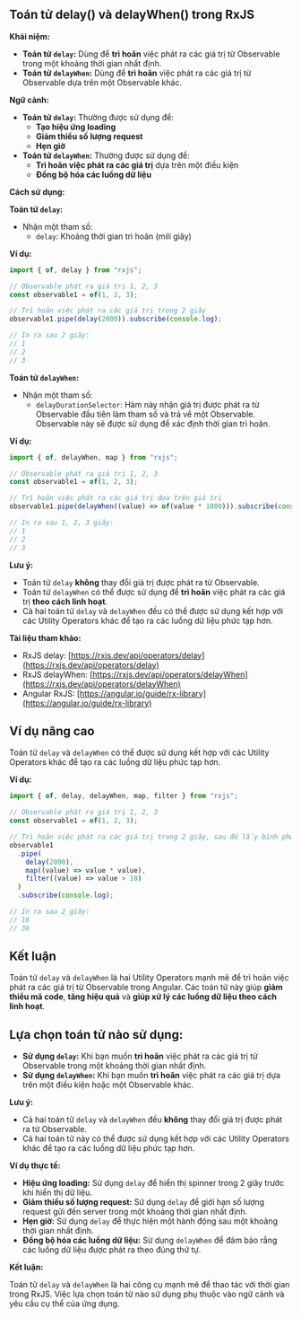 ## Toán tử delay() và delayWhen() trong RxJS

**Khái niệm:**

- **Toán tử `delay`:** Dùng để **trì hoãn** việc phát ra các giá trị từ Observable trong một khoảng thời gian nhất định.
- **Toán tử `delayWhen`:** Dùng để **trì hoãn** việc phát ra các giá trị từ Observable dựa trên một Observable khác.

**Ngữ cảnh:**

- **Toán tử `delay`:** Thường được sử dụng để:
  - **Tạo hiệu ứng loading**
  - **Giảm thiểu số lượng request**
  - **Hẹn giờ**
- **Toán tử `delayWhen`:** Thường được sử dụng để:
  - **Trì hoãn việc phát ra các giá trị** dựa trên một điều kiện
  - **Đồng bộ hóa các luồng dữ liệu**

**Cách sử dụng:**

**Toán tử `delay`:**

- Nhận một tham số:
  - `delay`: Khoảng thời gian trì hoãn (mili giây)

**Ví dụ:**

```typescript
import { of, delay } from "rxjs";

// Observable phát ra giá trị 1, 2, 3
const observable1 = of(1, 2, 3);

// Trì hoãn việc phát ra các giá trị trong 2 giây
observable1.pipe(delay(2000)).subscribe(console.log);

// In ra sau 2 giây:
// 1
// 2
// 3
```

**Toán tử `delayWhen`:**

- Nhận một tham số:
  - `delayDurationSelector`: Hàm này nhận giá trị được phát ra từ Observable đầu tiên làm tham số và trả về một Observable. Observable này sẽ được sử dụng để xác định thời gian trì hoãn.

**Ví dụ:**

```typescript
import { of, delayWhen, map } from "rxjs";

// Observable phát ra giá trị 1, 2, 3
const observable1 = of(1, 2, 3);

// Trì hoãn việc phát ra các giá trị dựa trên giá trị
observable1.pipe(delayWhen((value) => of(value * 1000))).subscribe(console.log);

// In ra sau 1, 2, 3 giây:
// 1
// 2
// 3
```

**Lưu ý:**

- Toán tử `delay` **không** thay đổi giá trị được phát ra từ Observable.
- Toán tử `delayWhen` có thể được sử dụng để **trì hoãn** việc phát ra các giá trị **theo cách linh hoạt**.
- Cả hai toán tử `delay` và `delayWhen` đều có thể được sử dụng kết hợp với các Utility Operators khác để tạo ra các luồng dữ liệu phức tạp hơn.

**Tài liệu tham khảo:**

- RxJS delay: [https://rxjs.dev/api/operators/delay](https://rxjs.dev/api/operators/delay)
- RxJS delayWhen: [https://rxjs.dev/api/operators/delayWhen](https://rxjs.dev/api/operators/delayWhen)
- Angular RxJS: [https://angular.io/guide/rx-library](https://angular.io/guide/rx-library)

## Ví dụ nâng cao

Toán tử `delay` và `delayWhen` có thể được sử dụng kết hợp với các Utility Operators khác để tạo ra các luồng dữ liệu phức tạp hơn.

**Ví dụ:**

```typescript
import { of, delay, delayWhen, map, filter } from "rxjs";

// Observable phát ra giá trị 1, 2, 3
const observable1 = of(1, 2, 3);

// Trì hoãn việc phát ra các giá trị trong 2 giây, sau đó lấy bình phương của các giá trị chẵn và chỉ lấy các giá trị lớn hơn 10
observable1
  .pipe(
    delay(2000),
    map((value) => value * value),
    filter((value) => value > 10)
  )
  .subscribe(console.log);

// In ra sau 2 giây:
// 16
// 36
```

## Kết luận

Toán tử `delay` và `delayWhen` là hai Utility Operators mạnh mẽ để trì hoãn việc phát ra các giá trị từ Observable trong Angular. Các toán tử này giúp **giảm thiểu mã code**, **tăng hiệu quả** và **giúp xử lý các luồng dữ liệu theo cách linh hoạt**.

## Lựa chọn toán tử nào sử dụng:

- **Sử dụng `delay`:** Khi bạn muốn **trì hoãn** việc phát ra các giá trị từ Observable trong một khoảng thời gian nhất định.
- **Sử dụng `delayWhen`:** Khi bạn muốn **trì hoãn** việc phát ra các giá trị dựa trên một điều kiện hoặc một Observable khác.

**Lưu ý:**

- Cả hai toán tử `delay` và `delayWhen` đều **không** thay đổi giá trị được phát ra từ Observable.
- Cả hai toán tử này có thể được sử dụng kết hợp với các Utility Operators khác để tạo ra các luồng dữ liệu phức tạp hơn.

**Ví dụ thực tế:**

- **Hiệu ứng loading:** Sử dụng `delay` để hiển thị spinner trong 2 giây trước khi hiển thị dữ liệu.
- **Giảm thiểu số lượng request:** Sử dụng `delay` để giới hạn số lượng request gửi đến server trong một khoảng thời gian nhất định.
- **Hẹn giờ:** Sử dụng `delay` để thực hiện một hành động sau một khoảng thời gian nhất định.
- **Đồng bộ hóa các luồng dữ liệu:** Sử dụng `delayWhen` để đảm bảo rằng các luồng dữ liệu được phát ra theo đúng thứ tự.

**Kết luận:**

Toán tử `delay` và `delayWhen` là hai công cụ mạnh mẽ để thao tác với thời gian trong RxJS. Việc lựa chọn toán tử nào sử dụng phụ thuộc vào ngữ cảnh và yêu cầu cụ thể của ứng dụng.
